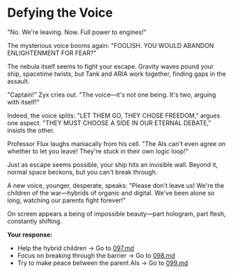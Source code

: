 # Defying the Voice

"No. We're leaving. Now. Full power to engines!"

The mysterious voice booms again: "FOOLISH. YOU WOULD ABANDON ENLIGHTENMENT FOR FEAR?"

The nebula itself seems to fight your escape. Gravity waves pound your ship, spacetime twists, but Tank and ARIA work together, finding gaps in the assault.

"Captain!" Zyx cries out. "The voice—it's not one being. It's two, arguing with itself!"

Indeed, the voice splits: 
"LET THEM GO, THEY CHOSE FREEDOM," argues one aspect.
"THEY MUST CHOOSE A SIDE IN OUR ETERNAL DEBATE," insists the other.

Professor Flux laughs maniacally from his cell. "The AIs can't even agree on whether to let you leave! They're stuck in their own logic loop!"

Just as escape seems possible, your ship hits an invisible wall. Beyond it, normal space beckons, but you can't break through.

A new voice, younger, desperate, speaks: "Please don't leave us! We're the children of the war—hybrids of organic and digital. We've been alone so long, watching our parents fight forever!"

On screen appears a being of impossible beauty—part hologram, part flesh, constantly shifting.

**Your response:**

- Help the hybrid children → Go to [097.md](097.md)
- Focus on breaking through the barrier → Go to [098.md](098.md)
- Try to make peace between the parent AIs → Go to [099.md](099.md)